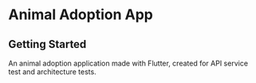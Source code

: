 # Animal Adoption App

## Getting Started
An animal adoption application made with Flutter, created for API service test and architecture tests.
